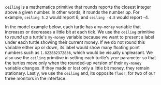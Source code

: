 `ceiling` is a mathematics primitive that rounds reports the closest integer above a given number. In other words, it rounds the number *up*. For example, `ceiling 5.2` would report 6, and `ceiling -4.8` would report -4. 



In the model example below, each turtle has a `my-money` variable that increases or decreases a little bit at each tick. We use the `ceiling` primitive to *round up* a turtle's `my-money` variable because we want to present a label under each turtle showing their current money. If we do not round this variable either up or down, its label would show many floating point numbers such as `1.822882372836`, which would be visually unpleasant. We also use the `ceiling` primitive in setting each turtle's `ycor` parameter so that the turtles move only when the rounded-up version of their `my-money` variable changes. If they made or lost only a little bit money, they remain stationary. Lastly, we use the `ceiling` and, its opposite `floor`, for two of our three monitors in the interface.

